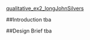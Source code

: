 [qualitative_ex2_longJohnSilvers](https://xuanx1.github.io/qualitative_ex2_longJohnSilvers/treemap/index)

##Introduction
tba

##Design Brief
tba

